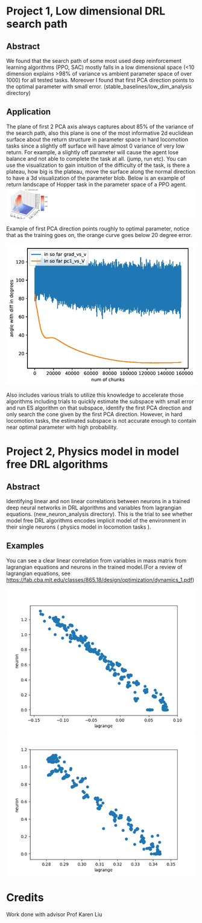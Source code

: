 # Project 1, Low dimensional DRL search path

## Abstract
We found that the search path of some most used deep reinforcement learning algorithms (PPO, SAC) mostly falls in a low dimensional space (<10 dimension explains >98% of variance vs ambient parameter space of over 1000) for all tested tasks. Moreover I found that first PCA direction points to the optimal parameter with small error. (stable_baselines/low_dim_analysis directory)

## Application
The plane of first 2 PCA axis always captures about 85% of the variance of the search path, also this plane is one of the most informative 2d euclidean surface about the return structure in parameter space in hard locomotion tasks since a slightly off surface will have almost 0 variance of very low return. For example, a slightly off parameter will cause the agent lose balance and not able to complete the task at all. (jump, run etc). You can use the visualization to gain intuition of the difficulty of the task, is there a plateau, how big is the plateau, move the surface along the normal direction to have a 3d visualization of the parameter blob. Below is an example of return landscape of Hopper task in the parameter space of a PPO agent.
![Alt text](readme_pics_low_dim/parameterlandscape.jpg?raw=true "return landscape Hopper")

Example of first PCA direction points roughly to optimal parameter, notice that as the training goes on, the orange curve goes below 20 degree error.

![Alt text](readme_pics_low_dim/firstPCA_VS_optimal_error.jpg?raw=true "first PCA direction error")


Also includes various trials to utilize this knowledge to accelerate those algorithms including trials to quickly estimate the subspace with small error and run ES algorithm on that subspace, identify the first PCA direction and only search the cone given by the first PCA direction. However, in hard locomotion tasks, the estimated subspace is not accurate enough to contain near optimal parameter with high probability.


# Project 2, Physics model in model free DRL algorithms

## Abstract 
Identifying linear and non linear correlations between neurons in a trained deep neural networks in DRL algorithms and variables from lagrangian equations. (new_neuron_analysis directory). This is the trial to see whether model free DRL algorithms encodes implicit model of the environment in their single neurons ( physics model in locomotion tasks ).

## Examples
You can see a clear linear correlation from variables in mass matrix from lagrangian equations and neurons in the trained model.(For a review of lagrangian equations, see https://fab.cba.mit.edu/classes/865.18/design/optimization/dynamics_1.pdf)

![Alt text](readme_pics_lagrangian/M_index_155_VS_layer_1.0_neuron_142.0_linear_correlation-0.988610646842882_normalized_SSE_3.0919008977837885_Syy_136.51385498046875.jpg?raw=true "M155 VS neuron142")
![Alt text](readme_pics_lagrangian/M_index_1672_VS_layer_0.0_neuron_820.0_linear_correlation-0.9935707917551969_normalized_SSE_2.4381617239831384_Syy_190.22752380371094.jpg?raw=true "M1672 VS neuron820")

# Credits
Work done with advisor Prof Karen Liu
